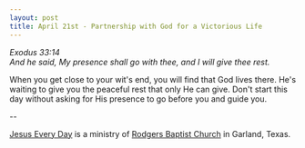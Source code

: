 ```yaml
---
layout: post
title: April 21st - Partnership with God for a Victorious Life
---
```


_Exodus 33:14  
And he said, My presence shall go with thee, and I will give thee
rest._

When you get close to your wit's end, you will find that God lives
there. He's waiting to give you the peaceful rest that only He can
give. Don't start this day without asking for His presence to go
before you and guide you.

 --

<a href=http://jesuseveryday.net>Jesus Every Day</a> is a ministry of <a href=http://rodgersbaptist.net>Rodgers Baptist Church</a> in Garland, Texas.
